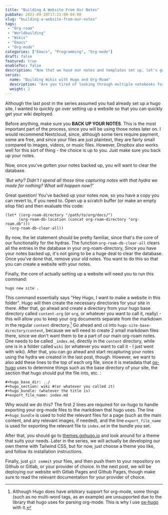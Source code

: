 ```yaml
---
title: "Building A Website From Our Notes"
pubDate: 2021-09-20T17:21:00-04:00
slug: "building-a-website-from-our-notes"
tags: 
 - "Org-roam"
 - "Worldbuilding"
 - "Wikis"
 - "Emacs"
 - "Org-mode"
categories: ["Emacs", "Programming", "Org-mode"]
draft: false
featured: true
enableToc: false
description: "Now that we have our notes and templates set up, let's go ahead and build a site with them as our content."
series:
  name: "Building Wikis with Hugo and Org-Roam"
  description: "Are you tired of looking through multiple notebooks for finding your notes for a book, or a campaign? Here's a way to organize it, all for free. Start from nothing or from your old notes."
  weight: 2
---
```


Although the last post in the series assumed you had already set up a hugo site, I wanted to quickly go over setting up a website so that you can quickly get your wiki deployed.

Before anything, make sure you **BACK UP YOUR NOTES**. This is the most important part of the process, since you will be using those notes later on. I would recommend Nextcloud, since, although some tiers require payment, some are free, and since your files are just plaintext, they are fairly small compared to images, videos, or music files. However, Dropbox also works well for this sort of thing - the choice is up to you. Just make sure you back up your notes.

Now, once you've gotten your notes backed up, you will want to clear the database.

_'But why? Didn't I spend all those time capturing notes with that hydra we made for nothing? What will happen now?'_

Great question! You've backed up your notes now, so you have a copy you can revert to, if you need to. Open up a scratch buffer (or make an empty elisp file) and then evaluate this code:

```elisp
(let* ((org-roam-directory "/path/to/org/docs/")
      (org-roam-db-location (concat org-roam-directory "org-roam.db")))
  (org-roam-db-clear-all))
```

By now, the let statement should be pretty familiar, since that's the core of our functionality for the hydras. The function `org-roam-db-clear-all` clears all the entries in the database in your org-roam-directory, Since you have your notes backed up, it's not going to be a huge deal to clear the database. Once you've done that, remove your old notes. You want to do this so that you can create a website with your notes.

Finally, the core of actually setting up a website will need you to run this command:

```bash
hugo new site .
```

This command essentially says "Hey Hugo, I want to make a website in this folder". Hugo will then create the necessary directories for your site in there. After that, go ahead and create a directory from your hugo base directory called `content-org` (or `org`, or whatever you want to call it, really) - this will allow you to keep your org documents separate from the markdown in the regular `content` directory.[^fn:1] Go ahead and `cd` into `hugo-site-base-directory/content`, because we will need to create 2 small markdown files there, since we don't want them to be a part of our main org-roam notes. One needs to be called `_index.md`, directly in the `content` directory, while one is in a folder called `wiki` (or whatever you want to call it - I just went with wiki). After that, you can go ahead and start recapturing your notes using the hydra we created in the last post, though. However, we want to also add these lines to the top of each org file, since it is metadata that [ox-hugo](https://github.com/kaushalmodi/ox-hugo) uses to determine things such as the base directory of your site, the section that hugo should put the file into, etc. :

```text
#+hugo_base_dir: ../
#+hugo_section: wiki #(or whatever you called it)
#+hugo_bundle: (whatever the title is)
#+export_file_name: index.md
```

Why would we do this? The first 2 lines are required for ox-hugo to handle exporting your org-mode files to the markdown that hugo uses. The line `#+hugo_bundle` is used to hold the relevant files for a page (such as the main content, and any relevant images, if needed), and the line `export_file_name` is used for exporting the relevant file to `index.md` in the bundle you set.

After that, you should go to [themes.gohugo.io](https:themes.gohugo.io) and look around for a theme that suits your needs. Later in the series, we will actually be developing our own theme with Tailwind CSS, but for now, just choose a theme you like, and follow its installation instructions.

Finally, just `git commit` your files, and then push them to your repository on Github or Gitlab, or your provider of choice. In the next post, we will be deploying our website with Gitlab Pages and Github Pages, though make sure to read the relevant documentation for your provider of choice.

[^fn:1]: Although Hugo does have arbitrary support for org-mode, some things (such as no multi-word tags, as an example) are unsupported due to the library that hugo uses for parsing org-mode. This is why I use [ox-hugo](https://github.com/kaushalmodi/ox-hugo) with it.